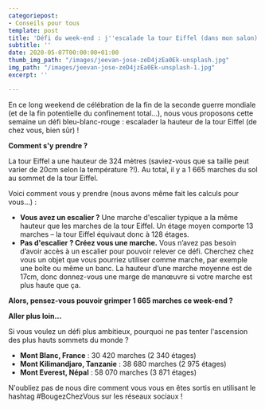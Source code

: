 ```yaml
---
categoriepost:
- Conseils pour tous
template: post
title: 'Défi du week-end : j''escalade la tour Eiffel (dans mon salon)'
subtitle: ''
date: 2020-05-07T00:00:00+01:00
thumb_img_path: "/images/jeevan-jose-zeD4jzEa0Ek-unsplash.jpg"
img_path: "/images/jeevan-jose-zeD4jzEa0Ek-unsplash-1.jpg"
excerpt: ''

---
```

En ce long weekend de célébration de la fin de la seconde guerre mondiale (et de la fin potentielle du confinement total...), nous vous proposons cette semaine un défi bleu-blanc-rouge : escalader la hauteur de la tour Eiffel (de chez vous, bien sûr) !

**Comment s'y prendre ?**

La tour Eiffel a une hauteur de 324 mètres (saviez-vous que sa taille peut varier de 20cm selon la température ?!). Au total, il y a 1 665 marches du sol au sommet de la tour Eiffel.

Voici comment vous y prendre (nous avons même fait les calculs pour vous...) :

* **Vous avez un escalier ?** Une marche d'escalier typique a la même hauteur que les marches de la tour Eiffel. Un étage moyen comporte 13 marches – la tour Eiffel équivaut donc à 128 étages.
* **Pas d'escalier ? Créez vous une marche.** Vous n’avez pas besoin d’avoir accès à un escalier pour pouvoir relever ce défi. Cherchez chez vous un objet que vous pourriez utiliser comme marche, par exemple une boîte ou même un banc. La hauteur d’une marche moyenne est de 17cm, donc donnez-vous une marge de manœuvre si votre marche est plus haute que ça.

**Alors, pensez-vous pouvoir grimper 1 665 marches ce week-end ?**

**Aller plus loin...**

Si vous voulez un défi plus ambitieux, pourquoi ne pas tenter l'ascension des plus hauts sommets du monde ?

* **Mont Blanc, France** : 30 420 marches (2 340 étages)
* **Mont Kilimandjaro, Tanzanie** : 38 680 marches (2 975 étages)
* **Mont Everest, Népal** : 58 070 marches (3 871 étages)

N'oubliez pas de nous dire comment vous vous en êtes sortis en utilisant le hashtag #BougezChezVous sur les réseaux sociaux !